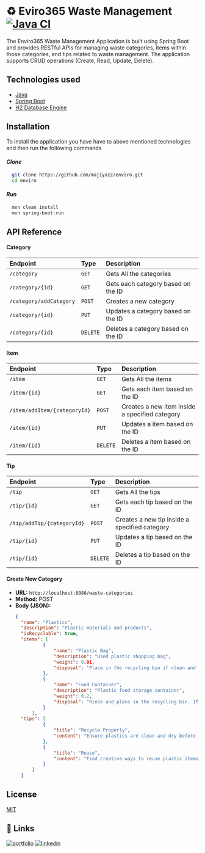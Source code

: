 
# ♻️ Eviro365 Waste Management [![Java CI](https://github.com/majiyaz2/enviroMAN/actions/workflows/main.yml/badge.svg)](https://github.com/majiyaz2/enviroMAN/actions/workflows/main.yml)
The Enviro365 Waste Management Application is built using Spring Boot and provides RESTful APIs for managing waste categories, items within those categories, and tips related to waste management. The application supports CRUD operations (Create, Read, Update, Delete).





## Technologies used

- [Java](https://docs.oracle.com/en/java/)
- [Spring Boot](https://spring.io/projects/spring-boot)
- [H2 Database Engine](https://www.h2database.com/html/main.html)




## Installation

To install the application you have have to above mentioned technologies and then run the following commands

#### *Clone* 
```bash
  git clone https://github.com/majiyaz2/enviro.git
  cd enviro  
```
#### *Run* 
```bash
  mvn clean install
  mvn spring-boot:run
```    
## API Reference

#### Category 

| Endpoint | Type     | Description                |
| :-------- | :------- | :------------------------- |
| `/category` | `GET` | Gets All the categories |
| `/category/{id}` | `GET` | Gets each category based on the ID|
| `/category/addCategory` | `POST` |Creates a new category |
| `/category/{id}` | `PUT` |Updates a category based on the ID |
| `/category/{id}` | `DELETE` |Deletes a category based on the ID |

#### Item 

| Endpoint | Type     | Description                |
| :-------- | :------- | :------------------------- |
| `/item` | `GET` | Gets All the items |
| `/item/{id}` | `GET` | Gets each item based on the ID|
| `/item/addItem/{categoryId}` | `POST` |Creates a new item inside a specified category |
| `/item/{id}` | `PUT` |Updates a item based on the ID |
| `/item/{id}` | `DELETE` |Deletes a item based on the ID |

#### Tip 

| Endpoint | Type     | Description                |
| :-------- | :------- | :------------------------- |
| `/tip` | `GET` | Gets All the tips |
| `/tip/{id}` | `GET` | Gets each tip based on the ID|
| `/tip/addTip/{categoryId}` | `POST` |Creates a new tip inside a specified category |
| `/tip/{id}` | `PUT` |Updates a tip based on the ID |
| `/tip/{id}` | `DELETE` |Deletes a tip based on the ID |

####  Create New Category

- **URL:** `http://localhost:8080/waste-categories`
- **Method:** POST
- **Body (JSON):**
  ```json
  {
    "name": "Plastics",
    "description": "Plastic materials and products",
    "isRecyclable": true,
    "items": [
            {
                "name": "Plastic Bag",
                "description": "Used plastic shopping bag",
                "weight": 0.01,
                "disposal": "Place in the recycling bin if clean and dry. Otherwise, dispose of in the general waste bin."
            },
            {
                "name": "Food Container",
                "description": "Plastic food storage container",
                "weight": 0.2,
                "disposal": "Rinse and place in the recycling bin. If heavily soiled, dispose of in the general waste bin."
            }
        ],
    "tips": [
            {
                "title": "Recycle Properly",
                "content": "Ensure plastics are clean and dry before placing them in the recycling bin.",
            },
            {
                "title": "Reuse",
                "content": "Find creative ways to reuse plastic items instead of disposing of them.",
            }
        ]
    }

## License

[MIT](https://choosealicense.com/licenses/mit/)


## 🔗 Links
[![portfolio](https://img.shields.io/badge/my_portfolio-000?style=for-the-badge&logo=ko-fi&logoColor=white)](https://www.datacamp.com/portfolio/majiyaz2)
[![linkedin](https://img.shields.io/badge/linkedin-0A66C2?style=for-the-badge&logo=linkedin&logoColor=white)](https://www.linkedin.com/in/andile-mhlongo-a025a5b1/)

